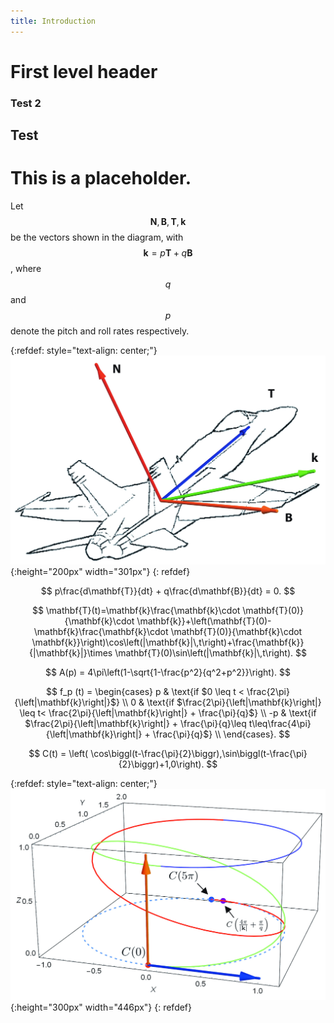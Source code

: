 ```yaml
---
title: Introduction
---
```



<script type="text/javascript" async
  src="https://cdnjs.cloudflare.com/ajax/libs/mathjax/2.7.5/MathJax.js?config=TeX-MML-AM_CHTML">
</script>

<style>
  img[src*="diagramcont.jpg"] {
	   border: 1px solid black;
	}
  img[src*="diagramvectors.jpg"] {
	   border: 1px solid black;
	}
</style>

First level header
==================



### Test 2

## Test

# This is a placeholder.

Let $$\mathbf{N},\mathbf{B},\mathbf{T},\mathbf{k}$$ be the vectors shown in the diagram, with $$\mathbf{k} = p \mathbf{T} + q \mathbf{B}$$, where $$q$$ and $$p$$ denote the pitch and roll rates respectively.

{:refdef: style="text-align: center;"}
![](diagramvectors.jpg){:height="200px" width="301px"}
{: refdef}

$$
p\frac{d\mathbf{T}}{dt}  + q\frac{d\mathbf{B}}{dt} = 0.
$$

$$
\mathbf{T}(t)=\mathbf{k}\frac{\mathbf{k}\cdot \mathbf{T}(0)}{\mathbf{k}\cdot \mathbf{k}}+\left(\mathbf{T}(0)-\mathbf{k}\frac{\mathbf{k}\cdot \mathbf{T}(0)}{\mathbf{k}\cdot \mathbf{k}}\right)\cos\left(|\mathbf{k}|\,t\right)+\frac{\mathbf{k}}{|\mathbf{k}|}\times \mathbf{T}(0)\sin\left(|\mathbf{k}|\,t\right).
$$

$$
A(p) = 4\pi\left(1-\sqrt{1-\frac{p^2}{q^2+p^2}}\right).
$$

$$
  f_p (t) =
  \begin{cases}
                                   p & \text{if $0 \leq t < \frac{2\pi}{\left|\mathbf{k}\right|}$} \\
                                   0 & \text{if $\frac{2\pi}{\left|\mathbf{k}\right|} \leq  t< \frac{2\pi}{\left|\mathbf{k}\right|} +  \frac{\pi}{q}$} \\
                                    -p & \text{if $\frac{2\pi}{\left|\mathbf{k}\right|}  +  \frac{\pi}{q}\leq  t\leq\frac{4\pi}{\left|\mathbf{k}\right|} +  \frac{\pi}{q}$} \\
  \end{cases}.
$$

$$
C(t) = \left( \cos\biggl(t-\frac{\pi}{2}\biggr),\sin\biggl(t-\frac{\pi}{2}\biggr)+1,0\right).
$$

{:refdef: style="text-align: center;"}
![](diagramcont.jpg){:height="300px" width="446px"}
{: refdef}
